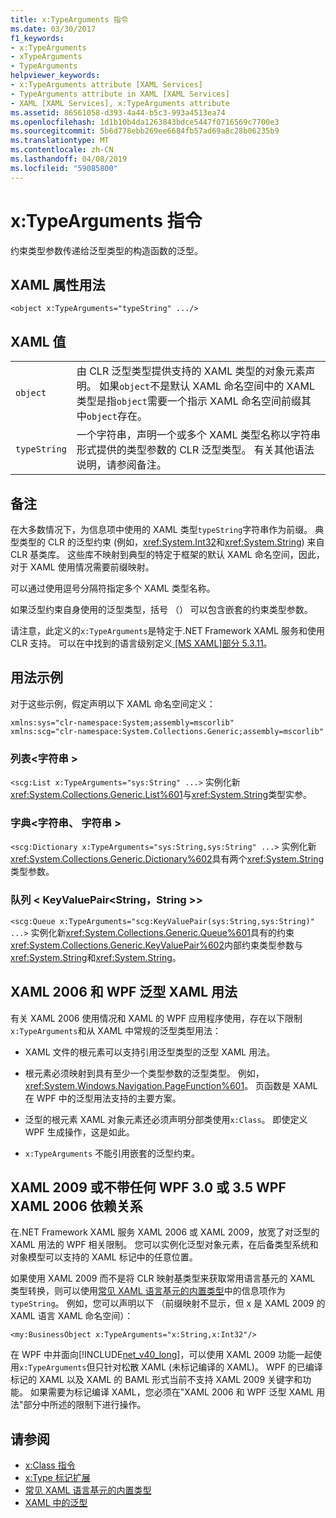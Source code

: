 ```yaml
---
title: x:TypeArguments 指令
ms.date: 03/30/2017
f1_keywords:
- x:TypeArguments
- xTypeArguments
- TypeArguments
helpviewer_keywords:
- x:TypeArguments attribute [XAML Services]
- TypeArguments attribute in XAML [XAML Services]
- XAML [XAML Services], x:TypeArguments attribute
ms.assetid: 86561058-d393-4a44-b5c3-993a4513ea74
ms.openlocfilehash: 1d1b10b4da1263843bdce5447f0716569c7700e3
ms.sourcegitcommit: 5b6d778ebb269ee6684fb57ad69a8c28b06235b9
ms.translationtype: MT
ms.contentlocale: zh-CN
ms.lasthandoff: 04/08/2019
ms.locfileid: "59085800"
---
```

# <a name="xtypearguments-directive"></a>x:TypeArguments 指令
约束类型参数传递给泛型类型的构造函数的泛型。  
  
## <a name="xaml-attribute-usage"></a>XAML 属性用法  
  
```xaml  
<object x:TypeArguments="typeString" .../>  
```  
  
## <a name="xaml-values"></a>XAML 值  
  
|||  
|-|-|  
|`object`|由 CLR 泛型类型提供支持的 XAML 类型的对象元素声明。 如果`object`不是默认 XAML 命名空间中的 XAML 类型是指`object`需要一个指示 XAML 命名空间前缀其中`object`存在。|  
|`typeString`|一个字符串，声明一个或多个 XAML 类型名称以字符串形式提供的类型参数的 CLR 泛型类型。 有关其他语法说明，请参阅备注。|  
  
## <a name="remarks"></a>备注  
 在大多数情况下，为信息项中使用的 XAML 类型`typeString`字符串作为前缀。 典型类型的 CLR 的泛型约束 (例如，<xref:System.Int32>和<xref:System.String>) 来自 CLR 基类库。 这些库不映射到典型的特定于框架的默认 XAML 命名空间，因此，对于 XAML 使用情况需要前缀映射。  
  
 可以通过使用逗号分隔符指定多个 XAML 类型名称。  
  
 如果泛型约束自身使用的泛型类型，括号 （） 可以包含嵌套的约束类型参数。  
  
 请注意，此定义的`x:TypeArguments`是特定于.NET Framework XAML 服务和使用 CLR 支持。 可以在中找到的语言级别定义[ \[MS XAML\]部分 5.3.11](https://go.microsoft.com/fwlink/?LinkId=114525)。  
  
## <a name="usage-examples"></a>用法示例  
 对于这些示例，假定声明以下 XAML 命名空间定义：  
  
```  
xmlns:sys="clr-namespace:System;assembly=mscorlib"  
xmlns:scg="clr-namespace:System.Collections.Generic;assembly=mscorlib"  
```  
  
### <a name="liststring"></a>列表\<字符串 >  
 `<scg:List x:TypeArguments="sys:String" ...>` 实例化新<xref:System.Collections.Generic.List%601>与<xref:System.String>类型实参。  
  
### <a name="dictionarystringstring"></a>字典\<字符串、 字符串 >  
 `<scg:Dictionary x:TypeArguments="sys:String,sys:String" ...>` 实例化新<xref:System.Collections.Generic.Dictionary%602>具有两个<xref:System.String>类型参数。  
  
### <a name="queuekeyvaluepairstringstring"></a>队列 < KeyValuePair\<String，String >>  
 `<scg:Queue x:TypeArguments="scg:KeyValuePair(sys:String,sys:String)" ...>` 实例化新<xref:System.Collections.Generic.Queue%601>具有的约束<xref:System.Collections.Generic.KeyValuePair%602>内部约束类型参数与<xref:System.String>和<xref:System.String>。  
  
## <a name="xaml-2006-and-wpf-generic-xaml-usages"></a>XAML 2006 和 WPF 泛型 XAML 用法  
 有关 XAML 2006 使用情况和 XAML 的 WPF 应用程序使用，存在以下限制`x:TypeArguments`和从 XAML 中常规的泛型类型用法：  
  
-   XAML 文件的根元素可以支持引用泛型类型的泛型 XAML 用法。  
  
-   根元素必须映射到具有至少一个类型参数的泛型类型。 例如， <xref:System.Windows.Navigation.PageFunction%601>。 页函数是 XAML 在 WPF 中的泛型用法支持的主要方案。  
  
-   泛型的根元素 XAML 对象元素还必须声明分部类使用`x:Class`。 即使定义 WPF 生成操作，这是如此。  
  
-   `x:TypeArguments` 不能引用嵌套的泛型约束。  
  
## <a name="xaml-2009-or-xaml-2006-with-no-wpf-30-or-wpf-35-dependency"></a>XAML 2009 或不带任何 WPF 3.0 或 3.5 WPF XAML 2006 依赖关系  
 在.NET Framework XAML 服务 XAML 2006 或 XAML 2009，放宽了对泛型的 XAML 用法的 WPF 相关限制。 您可以实例化泛型对象元素，在后备类型系统和对象模型可以支持的 XAML 标记中的任意位置。  
  
 如果使用 XAML 2009 而不是将 CLR 映射基类型来获取常用语言基元的 XAML 类型转换，则可以使用[常见 XAML 语言基元的内置类型](built-in-types-for-common-xaml-language-primitives.md)中的信息项作为`typeString`。 例如，您可以声明以下 （前缀映射不显示，但 x 是 XAML 2009 的 XAML 语言 XAML 命名空间）：  
  
```xaml  
<my:BusinessObject x:TypeArguments="x:String,x:Int32"/>  
```  
  
 在 WPF 中并面向[!INCLUDE[net_v40_long](../../../includes/net-v40-long-md.md)]，可以使用 XAML 2009 功能一起使用`x:TypeArguments`但只针对松散 XAML (未标记编译的 XAML)。 WPF 的已编译标记的 XAML 以及 XAML 的 BAML 形式当前不支持 XAML 2009 关键字和功能。 如果需要为标记编译 XAML，您必须在"XAML 2006 和 WPF 泛型 XAML 用法"部分中所述的限制下进行操作。  
  
## <a name="see-also"></a>请参阅

- [x:Class 指令](x-class-directive.md)
- [x:Type 标记扩展](x-type-markup-extension.md)
- [常见 XAML 语言基元的内置类型](built-in-types-for-common-xaml-language-primitives.md)
- [XAML 中的泛型](generics-in-xaml.md)
